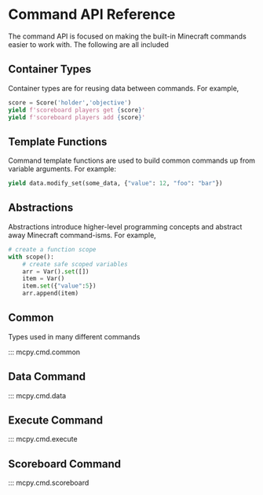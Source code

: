 # Command API Reference

The command API is focused on making the built-in Minecraft commands easier to work with. The following are all included

## Container Types

Container types are for reusing data between commands. For example, 

```python
score = Score('holder','objective')
yield f'scoreboard players get {score}'
yield f'scoreboard players add {score}'
```

## Template Functions

Command template functions are used to build common commands up from variable arguments. For example:

```python
yield data.modify_set(some_data, {"value": 12, "foo": "bar"})
```

## Abstractions

Abstractions introduce higher-level programming concepts and abstract away Minecraft command-isms. For example,

```python
# create a function scope
with scope():
    # create safe scoped variables
    arr = Var().set([])
    item = Var()
    item.set({"value":5})
    arr.append(item)
```

## Common

Types used in many different commands

::: mcpy.cmd.common

## Data Command

::: mcpy.cmd.data

## Execute Command

::: mcpy.cmd.execute

## Scoreboard Command

::: mcpy.cmd.scoreboard

